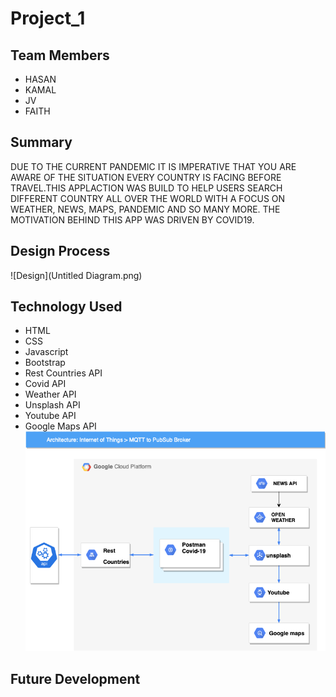# Project_1


## Team Members

* HASAN
* KAMAL
* JV
* FAITH


## Summary

DUE TO THE CURRENT PANDEMIC  IT IS IMPERATIVE THAT YOU ARE  AWARE OF THE SITUATION EVERY COUNTRY IS FACING BEFORE TRAVEL.THIS APPLACTION WAS BUILD TO HELP USERS  SEARCH DIFFERENT COUNTRY ALL OVER THE WORLD WITH A FOCUS ON WEATHER, NEWS, MAPS, PANDEMIC AND SO MANY MORE. THE MOTIVATION BEHIND THIS APP WAS DRIVEN BY COVID19.



## Design Process
![Design](Untitled Diagram.png)






## Technology Used
* HTML 
* CSS 
* Javascript 
* Bootstrap 
* Rest Countries API 
* Covid API 
* Weather API 
* Unsplash API  
* Youtube API  
* Google Maps API 
![API](POWERPOINT.png)


## Future Development





